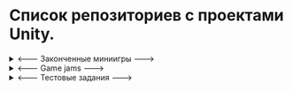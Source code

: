 # Список репозиториев с проектами Unity.

<details><summary> <--- Законченные миниигры ---> </summary>

<space><details><summary>`Space game`</summary>
![Alt Text](https://media.giphy.com/media/ygIJ3jw5bPy0D7fFJG/giphy.gif)<br />
https://github.com/Lyahasik/SpaceGame
</details>
  
<space><details><summary>`In the shadows`</summary>
![Alt Text](https://media.giphy.com/media/riSyyLJC7oV0am2JRu/giphy.gif)<br />
https://github.com/Lyahasik/InTheShadows
</details>
  
</details>

<details><summary> <--- Game jams ---> </summary>

<space><details><summary>` School game jam `</summary>
![Alt Text](https://media.giphy.com/media/BD6EvOKcIA05LBdRMl/giphy.gif)<br />
https://github.com/Lyahasik/SchoolGameJam
</details>
  
<space><details><summary>` Siberian game jam may 2020 `</summary>
![Alt Text](./gamejam.gif)<br />
https://github.com/Lyahasik/SGJ.05.2020
</details>
  
</details>

<details><summary> <--- Тестовые задания ---> </summary>

<space><details><summary>`2.5D игра клон Knife Hit`</summary>
https://github.com/Lyahasik/test10
</details>

<space><details><summary>`3D игра стелс квестовый`</summary>
![Alt Text](https://media.giphy.com/media/BhoospYymK8pN5ykos/giphy.gif)<br />
https://github.com/Lyahasik/test9
</details>

<space><details><summary>`3D шутер от 3 лица`</summary>
![Alt Text](https://media.giphy.com/media/Y6Mb6rvG4uwvLZlk1A/giphy.gif)<br />
https://github.com/Lyahasik/test8
</details>

<space><details><summary>`3D action RPG с видом от 3 лица`</summary>
![Alt Text](https://media.giphy.com/media/7xqpLFLocPVeLjNGtw/giphy.gif)<br />
https://github.com/Lyahasik/test7
</details>

<space><details><summary>`3D шутер арена`</summary>
![Alt Text](https://media.giphy.com/media/u0K9p7PLPifxB1BxuJ/giphy.gif)<br />
https://github.com/Lyahasik/test6
</details>

<space><details><summary>`3D игра с танками`</summary>
![Alt Text](https://media.giphy.com/media/Brk5djgIvvS7Yu0wck/giphy.gif)<br />
https://github.com/Lyahasik/test5
</details>

<space><details><summary>`3D игра гольф`</summary>
![Alt Text](https://media.giphy.com/media/qn5AAHUgwkgMCwGkG6/giphy.gif)<br />
https://github.com/Lyahasik/test4
</details>

<space><details><summary>`Для работающей 2D игры, жанра tower defense, добавить интерактивное GUI`</summary>
![Alt Text](https://media.giphy.com/media/feq9caOkBkOlZV3UND/giphy.gif)<br />
https://github.com/Lyahasik/test3
</details>

<space><details><summary>`2D головоломка с использованием физики`</summary>
![Alt Text](https://media.giphy.com/media/FD7GIVvdETIIPCM8p4/giphy.gif)<br />
https://github.com/Lyahasik/test2
</details>
  
<space><details><summary>`2D столкновения без использования физики движка`</summary>
![Alt Text](https://media.giphy.com/media/FGmnSxS1wlzL6NjU2z/giphy.gif)<br />
https://github.com/Lyahasik/test1
</details>
  
</details>
